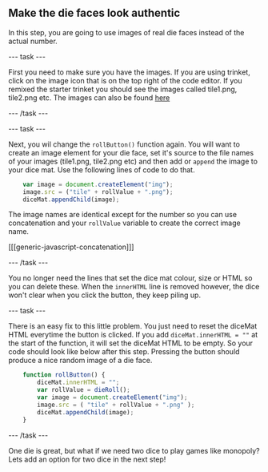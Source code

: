 ## Make the die faces look authentic

In this step, you are going to use images of real die faces instead of the actual number.

--- task ---

First you need to make sure you have the images. If you are using trinket, click on the image icon that is on the top right of the code editor. If you remixed the starter trinket you should see the images called tile1.png, tile2.png etc. The images can also be found [here](https://github.com/raspberrypilearning/cd-dice-roller/tree/draft/en/images)

--- /task ---

--- task ---

Next, you wil change the `rollButton()` function again. You will want to create an image element for your die face, set it's source to the file names of your images (tile1.png, tile2.png etc) and then add or `append` the image to your dice mat. Use the following lines of code to do that.

```javascript
    var image = document.createElement("img");
    image.src = ("tile" + rollValue + ".png");
    diceMat.appendChild(image);
```

The image names are identical except for the number so you can use concatenation and your `rollValue` variable to create the correct image name. 

[[[generic-javascript-concatenation]]]

--- /task ---

You no longer need the lines that set the dice mat colour, size or HTML so you can delete these. When the `innerHTML` line is removed however, the dice won't clear when you click the button, they keep piling up.

--- task ---

There is an easy fix to this little problem. You just need to reset the diceMat HTML everytime the button is clicked. If you add `diceMat.innerHTML = ""` at the start of the function, it will set the diceMat HTML to be empty. So your code should look like below after this step. Pressing the button should produce a nice random image of a die face.

```javascript
    function rollButton() {
        diceMat.innerHTML = "";
        var rollValue = dieRoll();
        var image = document.createElement("img");
        image.src = ( "tile" + rollValue + ".png" );
        diceMat.appendChild(image);
    }
```

--- /task ---

One die is great, but what if we need two dice to play games like monopoly? Lets add an option for two dice in the next step!